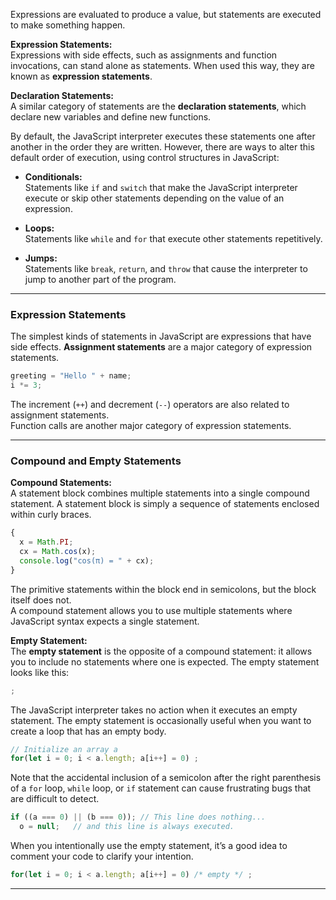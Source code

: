 
Expressions are evaluated to produce a value, but statements are executed to make something happen.

**Expression Statements:**  
Expressions with side effects, such as assignments and function invocations, can stand alone as statements. When used this way, they are known as **expression statements**.

**Declaration Statements:**  
A similar category of statements are the **declaration statements**, which declare new variables and define new functions.

By default, the JavaScript interpreter executes these statements one after another in the order they are written. However, there are ways to alter this default order of execution, using control structures in JavaScript:

- **Conditionals:**  
    Statements like `if` and `switch` that make the JavaScript interpreter execute or skip other statements depending on the value of an expression.
    
- **Loops:**  
    Statements like `while` and `for` that execute other statements repetitively.
    
- **Jumps:**  
    Statements like `break`, `return`, and `throw` that cause the interpreter to jump to another part of the program.
    

---

### Expression Statements

The simplest kinds of statements in JavaScript are expressions that have side effects. **Assignment statements** are a major category of expression statements.

```js
greeting = "Hello " + name;
i *= 3;
```

The increment (`++`) and decrement (`--`) operators are also related to assignment statements.  
Function calls are another major category of expression statements.

---

### Compound and Empty Statements

**Compound Statements:**  
A statement block combines multiple statements into a single compound statement. A statement block is simply a sequence of statements enclosed within curly braces.

```js
{
  x = Math.PI;
  cx = Math.cos(x);
  console.log("cos(π) = " + cx);
}
```

The primitive statements within the block end in semicolons, but the block itself does not.  
A compound statement allows you to use multiple statements where JavaScript syntax expects a single statement.

**Empty Statement:**  
The **empty statement** is the opposite of a compound statement: it allows you to include no statements where one is expected. The empty statement looks like this:

```js
;
```

The JavaScript interpreter takes no action when it executes an empty statement. The empty statement is occasionally useful when you want to create a loop that has an empty body.

```js
// Initialize an array a
for(let i = 0; i < a.length; a[i++] = 0) ;
```

Note that the accidental inclusion of a semicolon after the right parenthesis of a `for` loop, `while` loop, or `if` statement can cause frustrating bugs that are difficult to detect.

```js
if ((a === 0) || (b === 0)); // This line does nothing...
  o = null;   // and this line is always executed.
```

When you intentionally use the empty statement, it’s a good idea to comment your code to clarify your intention.

```js
for(let i = 0; i < a.length; a[i++] = 0) /* empty */ ;
```

---

